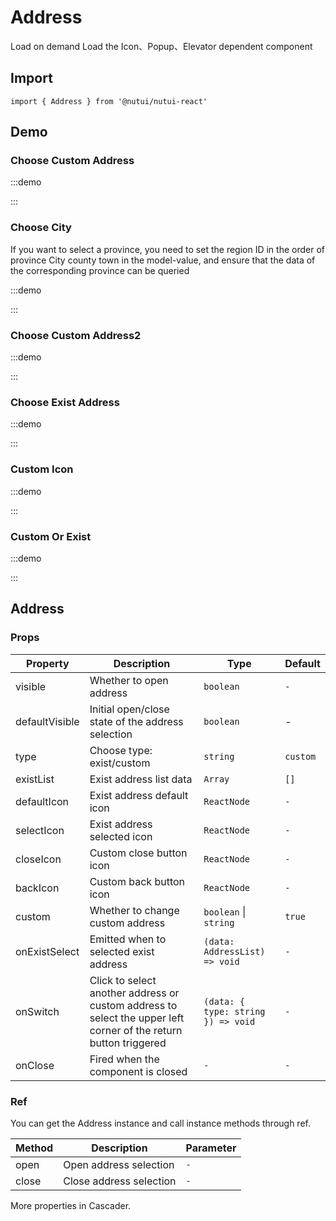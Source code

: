# Address

Load on demand Load the Icon、Popup、Elevator dependent component

## Import

```tsx
import { Address } from '@nutui/nutui-react'
```

## Demo

### Choose Custom Address

:::demo

<CodeBlock src='h5/demo1.tsx'></CodeBlock>

:::

### Choose City

If you want to select a province, you need to set the region ID in the order of province City county town in the model-value, and ensure that the data of the corresponding province can be queried

:::demo

<CodeBlock src='h5/demo2.tsx'></CodeBlock>

:::

### Choose Custom Address2

:::demo

:::

### Choose Exist Address

:::demo

<CodeBlock src='h5/demo3.tsx'></CodeBlock>

:::

### Custom Icon

:::demo

<CodeBlock src='h5/demo4.tsx'></CodeBlock>

:::

### Custom Or Exist

:::demo

<CodeBlock src='h5/demo5.tsx'></CodeBlock>

:::

## Address

### Props

| Property | Description | Type | Default |
| --- | --- | --- | --- |
| visible | Whether to open address | `boolean` | `-` |
| defaultVisible | Initial open/close state of the address selection | `boolean` | - |
| type | Choose type: exist/custom | `string` | `custom` |
| existList | Exist address list data | `Array` | `[]` |
| defaultIcon | Exist address default icon | `ReactNode` | `-` |
| selectIcon | Exist address selected icon | `ReactNode` | `-` |
| closeIcon | Custom close button icon | `ReactNode` | `-` |
| backIcon | Custom back button icon | `ReactNode` | `-` |
| custom | Whether to change custom address | `boolean` \| `string` | `true` |
| onExistSelect | Emitted when to selected exist address | `(data: AddressList) => void` | `-` |
| onSwitch | Click to select another address or custom address to select the upper left corner of the return button triggered | `(data: { type: string }) => void` | `-` |
| onClose | Fired when the component is closed | `-` | `-` |

### Ref

You can get the Address instance and call instance methods through ref.

| Method | Description | Parameter |
| --- | --- | --- |
| open | Open address selection | `-` |
| close | Close address selection | `-` |

More properties in Cascader.

